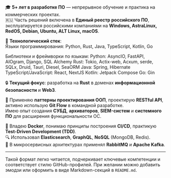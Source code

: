 🎓 **5+ лет в разработке ПО** — непрерывное обучение и практика на коммерческих проектах.  
🇷🇺 Часть решений включена в **Единый реестр российского ПО**, эксплуатируется российскими компаниями на **Windows, AstraLinux, RedOS, Debian, Ubuntu, ALT Linux, macOS**.

🔧 **Технологический стек**:  
Языки программирования:
Python, Rust, Java, TypeScript, Kotlin, Go

Библиотеки и фреймворки по языкам:
Python: AsyncIO, FastAPI, AIOgram, Django, SQL Alchemy
Rust: Tokio, Actix-web, Acxum, serde, SQLx, Druid, Tauri, Diesel, SeaORM
Java: Spring, Hibernate
TypeScript/JavaScript: React, NextJS
Kotlin: Jetpack Compose
Go: Gin

🔒 **Текущий фокус**: разработка на **Rust** в доменах **информационной безопасности** и **Web3**.

🧱 Применяю **паттерны проектирования ООП**, проектирую **RESTful API**, активно использую **Git Flow** в командной разработке.  
Имею опыт создания **СУБД**, **архиваторов**, **SIEM-систем** и **системного ПО** для расширения функциональности ОС.

🐳 Владею **Docker**, понимаю принципы построения **CI/CD**, практикую **Test-Driven Development (TDD)**.  
🔍 Использовал **Elasticsearch**, **GraphQL**, **NoSQL** (MongoDB, Redis).  
📨 В микросервисных архитектурах применял **RabbitMQ** и **Apache Kafka**.

---

Такой формат легко читается, подчеркивает ключевые компетенции и соответствует стилю GitHub-профилей. При желании можно добавить эмодзи или оформить в виде Markdown-секций в `README.md`.
